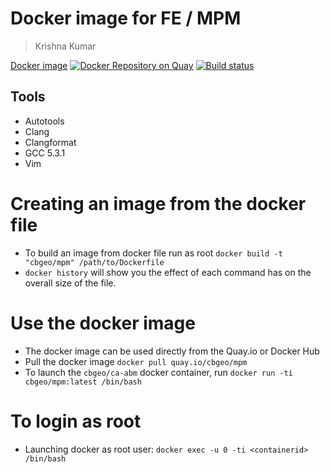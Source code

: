 # Docker image for FE / MPM
> Krishna Kumar

[Docker image](https://quay.io/repository/cbgeo/mpm)
[![Docker Repository on Quay](https://quay.io/repository/cbgeo/mpm/status "Docker Repository on Quay")](https://quay.io/repository/cbgeo/mpm)
[![Build status](https://api.travis-ci.org/cb-geo/docker-mpm.svg)](https://api.travis-ci.org/cb-geo/docker-mpm.svg)

## Tools
* Autotools
* Clang
* Clangformat
* GCC 5.3.1
* Vim

# Creating an image from the docker file
* To build an image from docker file run as root `docker build -t "cbgeo/mpm" /path/to/Dockerfile`
* `docker history` will show you the effect of each command has on the overall size of the file.

# Use the docker image
* The docker image can be used directly from the Quay.io or Docker Hub
* Pull the docker image `docker pull quay.io/cbgeo/mpm`
* To launch the `cbgeo/ca-abm`  docker container, run `docker run -ti cbgeo/mpm:latest /bin/bash`

# To login as root
* Launching docker as root user: `docker exec -u 0 -ti <containerid> /bin/bash`

